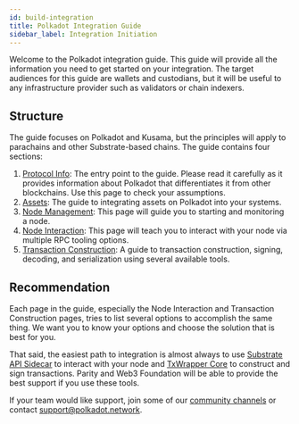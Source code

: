 ```yaml
---
id: build-integration
title: Polkadot Integration Guide
sidebar_label: Integration Initiation
---
```


Welcome to the Polkadot integration guide. This guide will provide all the information you need to
get started on your integration. The target audiences for this guide are wallets and custodians, but
it will be useful to any infrastructure provider such as validators or chain indexers.

## Structure

The guide focuses on Polkadot and Kusama, but the principles will apply to parachains and other
Substrate-based chains. The guide contains four sections:

1. [Protocol Info](build-protocol-info): The entry point to the guide. Please read it carefully as
   it provides information about Polkadot that differentiates it from other blockchains. Use this
   page to check your assumptions.
1. [Assets](build-integrate-assets): The guide to integrating assets on Polkadot into your systems.
1. [Node Management](build-node-management): This page will guide you to starting and monitoring a
   node.
1. [Node Interaction](build-node-interaction): This page will teach you to interact with your node
   via multiple RPC tooling options.
1. [Transaction Construction](build-transaction-construction): A guide to transaction construction,
   signing, decoding, and serialization using several available tools.

## Recommendation

Each page in the guide, especially the Node Interaction and Transaction Construction pages, tries to
list several options to accomplish the same thing. We want you to know your options and choose the
solution that is best for you.

That said, the easiest path to integration is almost always to use
[Substrate API Sidecar](https://github.com/paritytech/substrate-api-sidecar) to interact with your
node and [TxWrapper Core](https://github.com/paritytech/txwrapper-core/) to construct and sign
transactions. Parity and Web3 Foundation will be able to provide the best support if you use these
tools.

If your team would like support, join some of our [community channels](community) or contact
support@polkadot.network.
